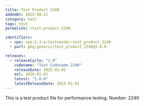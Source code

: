```yaml
---
title: Test Product 2240
addedAt: 2025-08-21
category: test
tags: test
permalink: /test-product-2240

identifiers:
  - cpe: cpe:2.3:a:testvendor:test_product_2240
  - purl: pkg:generic/test_product_2240@1.0.0

releases:
  - releaseCycle: "1.0"
    codename: "Test Codename 2240"
    releaseDate: 2025-01-01
    eol: 2026-01-01
    latest: "1.0.0"
    latestReleaseDate: 2025-01-01
---
```


This is a test product file for performance testing. Number: 2240
